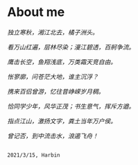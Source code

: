 # About me

*独立寒秋，湘江北去，橘子洲头。*

*看万山红遍，层林尽染；漫江碧透，百舸争流。*

*鹰击长空，鱼翔浅底，万类霜天竞自由。*

*怅寥廓，问苍茫大地，谁主沉浮？*

*携来百侣曾游，忆往昔峥嵘岁月稠。*

*恰同学少年，风华正茂；书生意气，挥斥方遒。*

*指点江山，激扬文字，粪土当年万户侯。*

*曾记否，到中流击水，浪遏飞舟！*


                                                                                                          2021/3/15, Harbin
